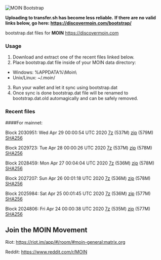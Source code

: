 ![MOIN Bootstrap](https://i.imgur.com/KjM1jMp.jpg)

**Uploading to transfer.sh has become less reliable.**
**If there are no valid links below, go here: https://discovermoin.com/bootstrap/**

bootstrap.dat files for **MOIN** https://discovermoin.com

### Usage

1. Download and extract one of the recent files linked below.
2. Place bootstrap.dat file inside of your MOIN data directory:
 - Windows: %APPDATA%\Moin\
 - Unix/Linux: ~/.moin/
3. Run your wallet and let it sync using bootstrap.dat
4. Once sync is done bootstrap.dat file will be renamed to bootstrap.dat.old automagically and can be safely removed.


### Recent files

####For mainnet:

Block 2030951: Wed Apr 29 00:00:54 UTC 2020 [7z]() (537M) [zip](https://transfer.sh/eVIKP/bootstrap.dat.20200429.zip) (579M) [SHA256](https://transfer.sh/OLXs7/sha256.txt)

Block 2029723: Tue Apr 28 00:00:26 UTC 2020 [7z](https://transfer.sh/ihpcb/bootstrap.dat.20200428.7z) (537M) [zip](https://transfer.sh/ctFSt/bootstrap.dat.20200428.zip) (578M) [SHA256](https://transfer.sh/Uf8yl/sha256.txt)

Block 2028459: Mon Apr 27 00:04:04 UTC 2020 [7z]() (536M) [zip](https://transfer.sh/l23VA/bootstrap.dat.20200427.zip) (578M) [SHA256](https://transfer.sh/ycYtj/sha256.txt)

Block 2027207: Sun Apr 26 00:01:18 UTC 2020 [7z]() (536M) [zip]() (578M) [SHA256]()

Block 2025984: Sat Apr 25 00:01:45 UTC 2020 [7z]() (536M) [zip](https://transfer.sh/OsVFO/bootstrap.dat.20200425.zip) (577M) [SHA256](https://transfer.sh/D6x9J/sha256.txt)

Block 2024806: Fri Apr 24 00:00:38 UTC 2020 [7z]() (535M) [zip](https://transfer.sh/1at4a/bootstrap.dat.20200424.zip) (577M) [SHA256](https://transfer.sh/11kUTw/sha256.txt)

## Join the MOIN Movement

Riot: https://riot.im/app/#/room/#moin-general:matrix.org

Reddit: https://www.reddit.com/r/MOIN
